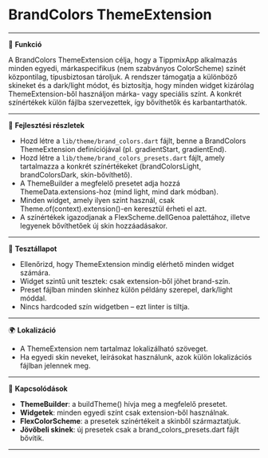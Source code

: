 # BrandColors ThemeExtension

---

🎯 **Funkció**

A BrandColors ThemeExtension célja, hogy a TippmixApp alkalmazás minden egyedi, márkaspecifikus (nem szabványos ColorScheme) színét központilag, típusbiztosan tároljuk. A rendszer támogatja a különböző skineket és a dark/light módot, és biztosítja, hogy minden widget kizárólag ThemeExtension-ből használjon márka- vagy speciális színt. A konkrét színértékek külön fájlba szervezettek, így bővíthetők és karbantarthatók.

---

🧠 **Fejlesztési részletek**

- Hozd létre a `lib/theme/brand_colors.dart` fájlt, benne a BrandColors ThemeExtension definíciójával (pl. gradientStart, gradientEnd).
- Hozd létre a `lib/theme/brand_colors_presets.dart` fájlt, amely tartalmazza a konkrét színértékeket (brandColorsLight, brandColorsDark, skin-bővíthető).
- A ThemeBuilder a megfelelő presetet adja hozzá ThemeData.extensions-hoz (mind light, mind dark módban).
- Minden widget, amely ilyen színt használ, csak Theme.of(context).extension<BrandColors>()-en keresztül érheti el azt.
- A színértékek igazodjanak a FlexScheme.dellGenoa palettához, illetve legyenek bővíthetőek új skin hozzáadásakor.

---

🧪 **Tesztállapot**

- Ellenőrizd, hogy ThemeExtension mindig elérhető minden widget számára.
- Widget szintű unit tesztek: csak extension-ből jöhet brand-szín.
- Preset fájlban minden skinhez külön példány szerepel, dark/light móddal.
- Nincs hardcoded szín widgetben – ezt linter is tiltja.

---

🌍 **Lokalizáció**

- A ThemeExtension nem tartalmaz lokalizálható szöveget.
- Ha egyedi skin neveket, leírásokat használunk, azok külön lokalizációs fájlban jelennek meg.

---

📎 **Kapcsolódások**

- **ThemeBuilder**: a buildTheme() hívja meg a megfelelő presetet.
- **Widgetek**: minden egyedi színt csak extension-ből használnak.
- **FlexColorScheme**: a presetek színértékeit a skinből származtatjuk.
- **Jövőbeli skinek**: új presetek csak a brand_colors_presets.dart fájlt bővítik.

---
